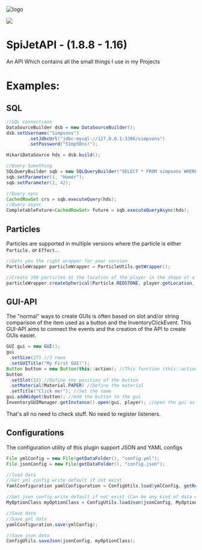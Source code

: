 ![logo](https://raw.githubusercontent.com/worldOneo/SpiJetAPI/master/resources/Logo.png)

[![](https://jitpack.io/v/worldOneo/SpiJetAPI.svg)](https://jitpack.io/#worldOneo/SpiJetAPI)

# SpiJetAPI - (1.8.8 - 1.16)

An API Which contains all the small things I use in my Projects

# Examples:

## SQL

```Java
//SQL connections
DataSourceBuilder dsb = new DataSourceBuilder();
dsb.setUsername("Simpsons")
        .setJdbcUrl("jdbc:mysql://127.0.0.1:3306/simpsons")
        .setPassword("S1mp50ns!");

HikariDataSource hds = dsb.build();

//Query Something
SQLQueryBuilder sqb = new SQLQueryBuilder("SELECT * FROM simpsons WHERE name=? AND age=?;");
sqb.setParameter(1, "Homer");
sqb.setParameter(2, 42);

//Query sync
CachedRowSet crs = sqb.executeQuery(hds);
//Query async
CompletableFuture<CachedRowSet> future = sqb.executeQueryAsync(hds);
```

## Particles

Particles are supported in multiple versions where the particle is either `Particle.` or `Effect.`.

```Java
//Gets you the right wrapper for your version
ParticleWrapper particleWrapper = ParticleUtils.getWrapper();

//Create 100 particles at the location of the player in the shape of a sphere with the radius of 2 for all players
particleWrapper.createSpherical(Particle.REDSTONE, player.getLocation, 100, 2, 2, 2);
```

## GUI-API

The "normal" ways to create GUIs is often based on slot and/or string comparison of the item used as a button and the InventoryClickEvent.
This GUI-API aims to connect the events and the creation of the API to create GUIs easier.

```java
GUI gui = new GUI();
gui
 .setSize(27) //3 rows
 .setGUITitle("My First GUI!");
Button button = new Button(this::action); //This function (this::action) is called on click
button
 .setSlot(13) //Define the position of the button
 .setMaterial(Material.PAPER) //Define the material
 .setTitle("Click me!"); //Set the name
gui.addWidget(button); //Add the button to the gui
InventoryGUIManager.getInstance().open(gui, player); //open the gui as inventory

```
That's all no need to check stuff. No need to register listeners.

## Configurations

The configuration utility of this plugin support JSON and YAML configs

```Java
File ymlConfig = new File(getDataFolder(), "config.yml");
File jsonConfig = new File(getDataFolder(), "config.json");

//load data
//Get yml config write default if not exist
YamlConfiguration yamlConfiguration = ConfigUtils.load(ymlConfig, getResource("config.yml"));

//Get json config write default if not exist (Can be any kind of data class) 
MyOptionClass myOptionClass = ConfigUtils.loadJson(jsonConfig, MyOptionClass.class, new MyOptionClass());

//Save data
//Save yml data
yamlConfiguration.save(ymlConfig);

//Save json data
ConfigUtils.saveJson(jsonConfig, myOptionClass);
```
